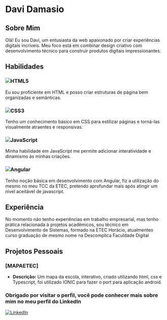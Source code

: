 # Davi Damasio


## Sobre Mim

Olá! Eu sou Davi, um entusiasta da web apaixonado por criar experiências digitais incríveis. Meu foco está em combinar design criativo com desenvolvimento técnico para construir produtos digitais impressionantes.

## Habilidades

### ![HTML5](https://img.shields.io/badge/HTML5-000?style=for-the-badge&logo=html5)
Eu sou proficiente em HTML e posso criar estruturas de página bem organizadas e semânticas.

### ![CSS3](https://img.shields.io/badge/CSS3-000?style=for-the-badge&logo=css3&logoColor=264CE4)
Tenho um conhecimento básico em CSS para estilizar páginas e torná-las visualmente atraentes e responsivas.

### ![JavaScript](https://img.shields.io/badge/JavaScript-000?style=for-the-badge&logo=javascript)
Minha habilidade em JavaScript me permite adicionar interatividade e dinamismo às minhas criações.

### ![Angular](https://img.shields.io/badge/Angular-000?style=for-the-badge&logo=angular&logoColor=C3002F)
Tenho noção básica em desenvolvimento com Angular, fiz a utilização do mesmo no meu TCC da ETEC, pretendo aprofundar mais após atingir um nível aceitável de javascript.

## Experiência

No momento não tenho experiências em trabalho empresarial, mas tenho prática relacionada à projetos acadêmicos, sou técnico em Desenvolvimento de Sistemas, formado na ETEC Horácio, atualmenteo curso graduação de mesmo nome na Descomplica Faculdade Digital 

## Projetos Pessoais

### [MAPAETEC]

- **Descrição:** Um mapa da escola, interativo, criado utilizando html, css e Typescript, foi utilizado IONIC para fazer o port para aplicação android.

### Obrigado por visitar o perfil, você pode conhecer mais sobre mim no meu perfil do LinkedIn
[![LinkedIn](https://img.shields.io/badge/LinkedIn-000?style=for-the-badge&logo=linkedin&logoColor=0E76A8)](https://www.linkedin.com/in/Davi-Damasio/)

